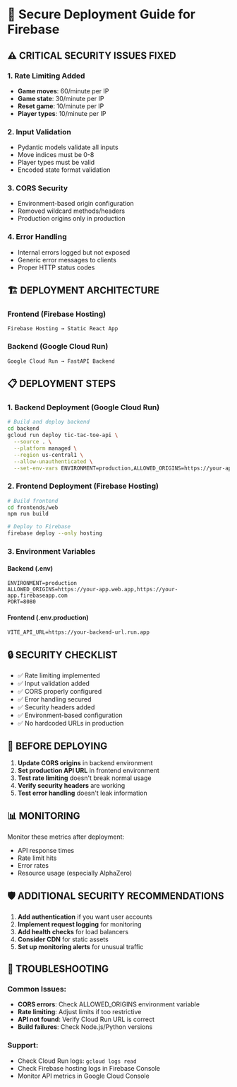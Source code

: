 # 🚀 Secure Deployment Guide for Firebase

## ⚠️ CRITICAL SECURITY ISSUES FIXED

### 1. **Rate Limiting Added**
- **Game moves**: 60/minute per IP
- **Game state**: 30/minute per IP  
- **Reset game**: 10/minute per IP
- **Player types**: 10/minute per IP

### 2. **Input Validation**
- Pydantic models validate all inputs
- Move indices must be 0-8
- Player types must be valid
- Encoded state format validation

### 3. **CORS Security**
- Environment-based origin configuration
- Removed wildcard methods/headers
- Production origins only in production

### 4. **Error Handling**
- Internal errors logged but not exposed
- Generic error messages to clients
- Proper HTTP status codes

## 🏗️ DEPLOYMENT ARCHITECTURE

### Frontend (Firebase Hosting)
```
Firebase Hosting → Static React App
```

### Backend (Google Cloud Run)
```
Google Cloud Run → FastAPI Backend
```

## 📋 DEPLOYMENT STEPS

### 1. **Backend Deployment (Google Cloud Run)**

```bash
# Build and deploy backend
cd backend
gcloud run deploy tic-tac-toe-api \
  --source . \
  --platform managed \
  --region us-central1 \
  --allow-unauthenticated \
  --set-env-vars ENVIRONMENT=production,ALLOWED_ORIGINS=https://your-app.web.app
```

### 2. **Frontend Deployment (Firebase Hosting)**

```bash
# Build frontend
cd frontends/web
npm run build

# Deploy to Firebase
firebase deploy --only hosting
```

### 3. **Environment Variables**

#### Backend (.env)
```env
ENVIRONMENT=production
ALLOWED_ORIGINS=https://your-app.web.app,https://your-app.firebaseapp.com
PORT=8080
```

#### Frontend (.env.production)
```env
VITE_API_URL=https://your-backend-url.run.app
```

## 🔒 SECURITY CHECKLIST

- ✅ Rate limiting implemented
- ✅ Input validation added
- ✅ CORS properly configured
- ✅ Error handling secured
- ✅ Security headers added
- ✅ Environment-based configuration
- ✅ No hardcoded URLs in production

## 🚨 BEFORE DEPLOYING

1. **Update CORS origins** in backend environment
2. **Set production API URL** in frontend environment
3. **Test rate limiting** doesn't break normal usage
4. **Verify security headers** are working
5. **Test error handling** doesn't leak information

## 📊 MONITORING

Monitor these metrics after deployment:
- API response times
- Rate limit hits
- Error rates
- Resource usage (especially AlphaZero)

## 🛡️ ADDITIONAL SECURITY RECOMMENDATIONS

1. **Add authentication** if you want user accounts
2. **Implement request logging** for monitoring
3. **Add health checks** for load balancers
4. **Consider CDN** for static assets
5. **Set up monitoring alerts** for unusual traffic

## 🔧 TROUBLESHOOTING

### Common Issues:
- **CORS errors**: Check ALLOWED_ORIGINS environment variable
- **Rate limiting**: Adjust limits if too restrictive
- **API not found**: Verify Cloud Run URL is correct
- **Build failures**: Check Node.js/Python versions

### Support:
- Check Cloud Run logs: `gcloud logs read`
- Check Firebase hosting logs in Firebase Console
- Monitor API metrics in Google Cloud Console
